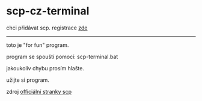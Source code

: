 # scp-cz-terminal
chci přidávat scp. registrace [zde](https://github.com/mobilex1122/scp-cz-terminal/issues/1)

-------------------------

toto je "for fun" program.

program se spouští pomocí: scp-terminal.bat

jakoukoliv chybu prosím hlašte.


užijte si program.


zdroj [officiální stranky scp](http://scp-cs.wikidot.com/)
